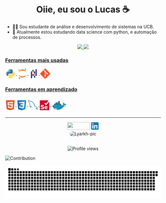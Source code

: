  
 <h1 align = "center"/>  Oiie, eu sou o Lucas ☕️</h1>
  
- 👨‍🎓 Sou estudante de análise e desenvolvimento de sistemas na UCB.
- 🧠 Atualmente estou estudando data science com python, e automação de processos.


<div align="center">
  <a href="https://github.com/Lyarkh">
  <img height="150em" src="https://github-readme-stats.vercel.app/api?username=Lyarkh&show_icons=true&theme=tokyonight&include_all_commits=true&count_private=true"/>
  <img height="150em" src="https://github-readme-stats.vercel.app/api/top-langs/?username=Lyarkh&layout=compact&langs_count=7&theme=tokyonight"/>
</div>
 
<div align="left" style="display: inline">
 
 <h3>Ferramentas mais usadas</h3> 
 
  <img align="center"  alt="Lyarkh-Pyhton" height="35" width="35" src="https://github.com/devicons/devicon/blob/v2.15.1/icons/python/python-original.svg">
  <img align="center" alt="Lyarkh-Jupyter" height="33" width="33"  src="https://github.com/devicons/devicon/blob/v2.15.1/icons/jupyter/jupyter-original.svg">
  <img align="center" alt="Lyarkh-PANDAS" height="33" width="33"  src="https://github.com/devicons/devicon/blob/v2.15.1/icons/pandas/pandas-original.svg">
  <img align="center" alt="Lyarkh-GIT" height="33" width="33"  src="https://github.com/devicons/devicon/blob/v2.15.1/icons/git/git-original.svg">
</div>
<br>

   
 
  
  
 <div align="left" style="display: inline">
  
  <h3>Ferramentas em aprendizado</h3>
  
  <img align="center" alt="Lyarkh-HTML" height="33" width="33" src="https://github.com/devicons/devicon/blob/v2.15.1/icons/html5/html5-original.svg">
  <img align="center" alt="Lyarkh-CSS" height="33" width="33"  src="https://github.com/devicons/devicon/blob/v2.15.1/icons/css3/css3-original.svg">
  <img align="center" alt="Lyarkh-MYSQL" height="33" width="33"  src="https://github.com/devicons/devicon/blob/master/icons/mysql/mysql-original.svg">  
  <img align="center" alt="Lyarkh-SELENIUM" height="33" width="33"  src="https://github.com/devicons/devicon/blob/master/icons/selenium/selenium-original.svg">
  <img align="center" alt="Lyarkh-DOCKER" height="50" width="50"  src="https://github.com/devicons/devicon/blob/master/icons/docker/docker-original.svg">
 </div>
  
---
 
 <div align ="center" display="inline-block"> 
    <a href = "mailto:lcemanuel.emanuel@gmail.com"><img src="https://img.shields.io/badge/-Gmail-%23333?style=for-the-badge&logo=gmail&logoColor=white" target="_blank" height="25" width="74"></a>
    <a href="https://www.linkedin.com/in/lucasemanuelsilva/" target="_blank"><img src="https://github.com/devicons/devicon/blob/v2.15.1/icons/linkedin/linkedin-original.svg" target="_blank" height="25"></a> 
 </div>
 
<div align="center" display="inline-block">
    <img align="center" alt="Lyarkh-pic" height="170" style="border-radius:100px;"  src="https://cdn.discordapp.com/attachments/884155938985111702/919947401568067584/o_eu.png" style="border-radius: 5px solid"> 
</div>
 

 <br>
 <p align="center"> <img src="https://komarev.com/ghpvc/?username=Lyarkh&color=blueviolet" alt="Profile views"/> </p>
  
  ![Contribution](https://activity-graph.herokuapp.com/graph?username=Lyarkh&theme=gotham&hide_border=true&area=true)
    
  ![Snake animation](https://github.com/Lyarkh/Lyarkh/blob/output/github-contribution-grid-snake.svg)
